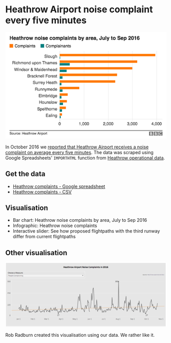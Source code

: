 # Heathrow Airport noise complaint every five minutes

![](https://github.com/BBC-Data-Unit/Heathrow-noise/blob/master/Heathrow%20noise%20complaints%20by%20area.png)

In October 2016 we [reported that Heathrow Airport receives a noise complaint on average every five minutes](http://www.bbc.co.uk/news/uk-england-37803205). The data was scraped using Google Spreadsheets' `IMPORTHTML` function from [Heathrow operational data](http://heathrowoperationaldata.com/).

## Get the data

* [Heathrow complaints - Google spreadsheet](https://docs.google.com/spreadsheets/d/1H2en8RdcFiQKvsHr_-uOEN7IOHGV9k_NObOXHl2NtQs/edit#gid=0)
* [Heathrow complaints - CSV](https://github.com/BBC-Data-Unit/Heathrow-noise/blob/master/Heathrow%20complaints%20-%202016.csv)

## Visualisation

* Bar chart: Heathrow noise complaints by area, July to Sep 2016
* Infographic: Heathrow noise complaints
* Interactive slider: See how proposed flightpaths with the third runway differ from current flightpaths 

## Other visualisation

![](https://raw.githubusercontent.com/BBC-Data-Unit/Heathrow-noise/master/heathrow%20airport%20noise%20complaints%202016.png)

Rob Radburn created this visualisation using our data. We rather like it.
